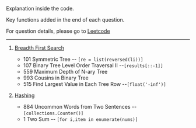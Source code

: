 Explanation inside the code. 

Key functions added in the end of each question.

For question details, please go to [Leetcode](https://leetcode.com/problemset/algorithms/)

----

1. [Breadth First Search](https://github.com/KaidiGuo/Algorithm-Exercises/tree/master/Breadth-first%20Search)
   + 101 Symmetric Tree -- `[re = list(reversed(li))]`
   + 107 Binary Tree Level Order Traversal II --`[results[::-1]]`
   + 559 Maximum Depth of N-ary Tree
   + 993 Cousins in Binary Tree
   + 515 Find Largest Value in Each Tree Row --`[float('-inf')]`

2. [Hashing](https://github.com/KaidiGuo/Algorithm-Exercises/tree/master/Hashing)
   + 884 Uncommon Words from Two Sentences -- `[collections.Counter()]`
   + 1 Two Sum -- `[for i,item in enumerate(nums)]`
